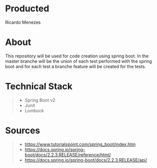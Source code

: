 # Producted

Ricardo Menezes

# About
This repository will be used for code creation using spring boot. In the master branche will be the union of each test performed with the spring boot and for each test a branche feature will be created for the tests.


# Technical Stack
> * Spring Boot v2
> * Junit
> * Lombock

# Sources
> * https://www.tutorialspoint.com/spring_boot/index.htm
> * https://docs.spring.io/spring-boot/docs/2.2.3.RELEASE/reference/html/
> * https://docs.spring.io/spring-boot/docs/2.2.3.RELEASE/api/
